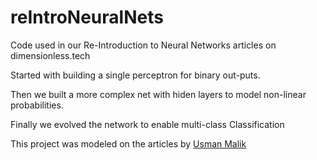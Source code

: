 # reIntroNeuralNets
Code used in our Re-Introduction to Neural Networks articles on dimensionless.tech

Started with building a single perceptron for binary out-puts. 

Then we built a more complex net with hiden layers to model non-linear probabilities. 

Finally we evolved the network to enable multi-class Classification

This project was modeled on the articles by [Usman Malik](https://stackabuse.com/creating-a-neural-network-from-scratch-in-python-multi-class-classification/)

 
